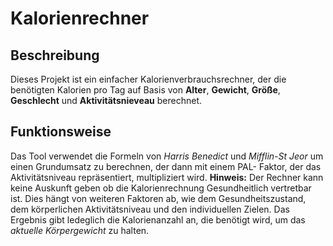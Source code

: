 # Kalorienrechner
## Beschreibung
Dieses Projekt ist ein einfacher Kalorienverbrauchsrechner, der die benötigten Kalorien pro Tag auf Basis von **Alter**, **Gewicht**, **Größe**, **Geschlecht** und **Aktivitätsnieveau** berechnet.
## Funktionsweise
Das Tool verwendet die Formeln von *Harris Benedict* und *Mifflin-St Jeor* um einen Grundumsatz zu berechnen, der dann mit einem PAL- Faktor, der das Aktivitätsniveau repräsentiert, multipliziert wird. 
**Hinweis:** Der Rechner kann keine Auskunft geben ob die Kalorienrechnung Gesundheitlich vertretbar ist. Dies hängt von weiteren Faktoren ab, wie dem Gesundheitszustand, dem körperlichen Aktivitätsniveau und den individuellen Zielen. Das Ergebnis gibt ledeglich die Kalorienanzahl an, die benötigt wird, um das *aktuelle Körpergewicht* zu halten.

